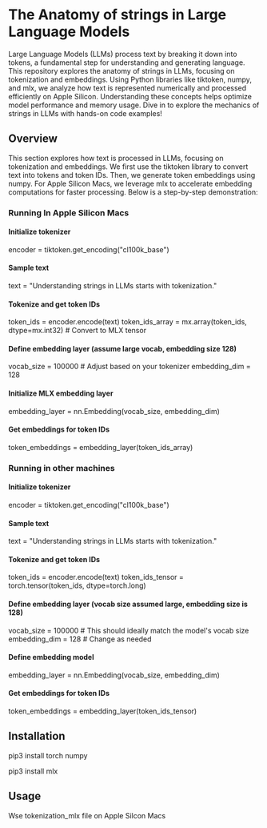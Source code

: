# The Anatomy of strings in Large Language Models

Large Language Models (LLMs) process text by breaking it down into tokens, a fundamental step for understanding and generating language. This repository explores the anatomy of strings in LLMs, focusing on tokenization and embeddings. Using Python libraries like tiktoken, numpy, and mlx, we analyze how text is represented numerically and processed efficiently on Apple Silicon. Understanding these concepts helps optimize model performance and memory usage. Dive in to explore the mechanics of strings in LLMs with hands-on code examples!

## Overview

This section explores how text is processed in LLMs, focusing on tokenization and embeddings. We first use the tiktoken library to convert text into tokens and token IDs. Then, we generate token embeddings using numpy. For Apple Silicon Macs, we leverage mlx to accelerate embedding computations for faster processing. Below is a step-by-step demonstration:

  ### Running In Apple Silicon Macs

  #### Initialize tokenizer
  encoder = tiktoken.get_encoding("cl100k_base")

  #### Sample text
  text = "Understanding strings in LLMs starts with tokenization."

  #### Tokenize and get token IDs
  token_ids = encoder.encode(text)
  token_ids_array = mx.array(token_ids, dtype=mx.int32)  # Convert to MLX tensor

  #### Define embedding layer (assume large vocab, embedding size 128)
  vocab_size = 100000  # Adjust based on your tokenizer
  embedding_dim = 128

  #### Initialize MLX embedding layer
  embedding_layer = nn.Embedding(vocab_size, embedding_dim)

  #### Get embeddings for token IDs
  token_embeddings = embedding_layer(token_ids_array)

  ### Running in other machines

  #### Initialize tokenizer
  encoder = tiktoken.get_encoding("cl100k_base")

  #### Sample text
  text = "Understanding strings in LLMs starts with tokenization."

  #### Tokenize and get token IDs
  token_ids = encoder.encode(text)
  token_ids_tensor = torch.tensor(token_ids, dtype=torch.long)

  #### Define embedding layer (vocab size assumed large, embedding size is 128)
  vocab_size = 100000  # This should ideally match the model's vocab size
  embedding_dim = 128  # Change as needed

  #### Define embedding model
  embedding_layer = nn.Embedding(vocab_size, embedding_dim)

  #### Get embeddings for token IDs
  token_embeddings = embedding_layer(token_ids_tensor)

## Installation

  pip3 install torch numpy
  
  pip3 install mlx

## Usage

  Wse tokenization_mlx file on Apple Silcon Macs

  



     
